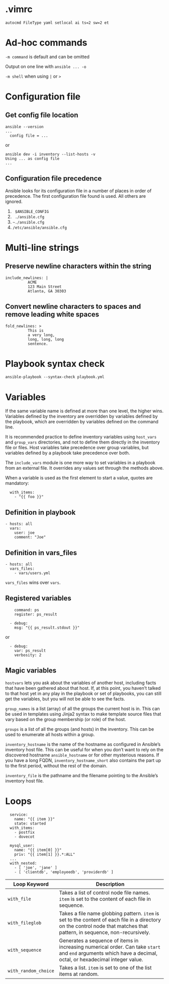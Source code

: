 # .vimrc
``` 
autocmd FileType yaml setlocal ai ts=2 sw=2 et
```
# Ad-hoc commands
`-m command` is default and can be omitted

Output on one line with `ansible ... -o`

`-m shell` when using `|` or `>`

# Configuration file
## Get config file location
```
ansible --version
...
  config file = ...
```

or

```
ansible dev -i inventory --list-hosts -v
Using ... as config file
...
```
## Configuration file precedence
Ansible looks for its configuration file in a number of places in order of precedence. The first configuration file found is used. All others are ignored.

1. ` $ANSIBLE_CONFIG` 
1. ` ./ansible.cfg`
1. `~./ansible.cfg`
1. `/etc/ansible/ansible.cfg` 

# Multi-line strings
## Preserve newline characters within the string
```
include_newlines: |
          ACME
          123 Main Street
          Atlanta, GA 30303
```

## Convert newline characters to spaces and remove leading white spaces
```
fold_newlines: >
          This is
          a very long,
          long, long, long
          sentence.
```

# Playbook syntax check
`ansible-playbook --syntax-check playbook.yml`

# Variables
If the same variable name is defined at more than one level, the higher wins. Variables defined by the inventory are overridden by variables defined by the playbook, which are overridden by variables defined on the command line.

It is recommended practice to define inventory variables using `host_vars` and `group_vars` directories, and not to define them directly in the inventory file or files. Host variables take precedence over group variables, but variables defined by a playbook take precedence over both.

The `include_vars` module is one more way to set variables in a playbook from an external file. It overrides any values set through the methods above.

When a variable is used as the first element to start a value, quotes are mandatory:
```
  with_items:
    - "{{ foo }}"
```

## Definition in playbook
```
- hosts: all
  vars:
    user: joe
    comment: "Joe"
```

## Definition in vars_files
```
- hosts: all
  vars_files:
    - vars/users.yml
```
`vars_files` wins over `vars`.

## Registered variables
```
    command: ps
    register: ps_result
  
  - debug:
    msg: "{{ ps_result.stdout }}"
```
or
```
  - debug:
    var: ps_result
    verbosity: 2
```

## Magic variables
`hostvars` lets you ask about the variables of another host, including facts that have been gathered about that host. If, at this point, you haven’t talked to that host yet in any play in the playbook or set of playbooks, you can still get the variables, but you will not be able to see the facts.

`group_names` is a list (array) of all the groups the current host is in. This can be used in templates using Jinja2 syntax to make template source files that vary based on the group membership (or role) of the host.

`groups` is a list of all the groups (and hosts) in the inventory. This can be used to enumerate all hosts within a group.

`inventory_hostname` is the name of the hostname as configured in Ansible’s inventory host file. This can be useful for when you don’t want to rely on the discovered hostname `ansible_hostname` or for other mysterious reasons. If you have a long FQDN, `inventory_hostname_short` also contains the part up to the first period, without the rest of the domain.

`inventory_file` is the pathname and the filename pointing to the Ansible’s inventory host file.

# Loops
```
  service:
    name: "{{ item }}"
    state: started
  with_items:
    - postfix
    - dovecot
```

```
  mysql_user:
    name: "{{ item[0] }}"
    priv: "{{ item[1] }}.*:ALL"
  ...
  with_nested:
    - [ 'joe', 'jane' ]
    - [ 'clientdb', 'employeedb', 'providerdb' ]
```

|Loop Keyword|Description|
| --- | --- |
|`with_file`|Takes a list of control node file names. `item` is set to the content of each file in sequence.|
|`with_fileglob`|Takes a file name globbing pattern. `item` is set to the content of each file in a directory on the control node that matches that pattern, in sequence, non-recursively.|
|`with_sequence`|Generates a sequence of items in increasing numerical order. Can take `start` and `end` arguments which have a decimal, octal, or hexadecimal integer value.|
|`with_random_choice`|Takes a list. `item` is set to one of the list items at random.|
